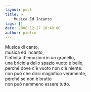 ```yaml
---
layout: post
title: >
    Musica Ed Incanto
tags: []
date: 2008-12-27 16:48:00
author: pietro
---
```

Musica di canto,<br/>musica ed incanto,<br/>l'infinità d'emozioni in un granello,<br/>una briciola dello spazio vuoto e bello,<br/>perché dove c'è vuoto non c'è niente:<br/>non può che dirsi magnifico veramente,<br/>perché se non è brutto<br/>non può nemmeno essere tutto.
